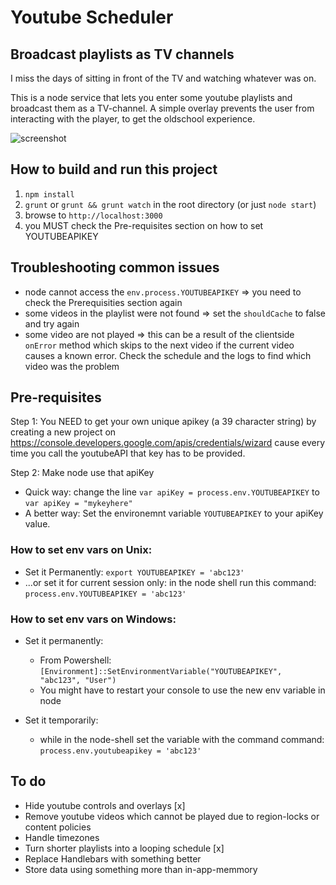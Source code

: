 # Youtube Scheduler
## Broadcast playlists as TV channels
I miss the days of sitting in front of the TV and watching whatever was on.

This is a node service that lets you enter some youtube playlists and broadcast them as a TV-channel. 
A simple overlay prevents the user from interacting with the player, to get the oldschool experience.

![screenshot](http://i.imgur.com/220jd5k.jpg)

## How to build and run this project
1. `npm install`
2. `grunt` or `grunt && grunt watch` in the root directory (or just `node start`)
3. browse to `http://localhost:3000` 
4. you MUST check the Pre-requisites section on how to set YOUTUBEAPIKEY

 
## Troubleshooting common issues
* node cannot access the `env.process.YOUTUBEAPIKEY` => you need to check the Prerequisities section again
* some videos in the playlist were not found => set the `shouldCache` to false and try again
* some video are not played => this can be a result of the clientside `onError` method which skips to the next video if the current video causes a known error. Check the schedule and the logs to find which video was the problem


## Pre-requisites
Step 1: You NEED to get your own unique apikey (a 39 character string) by creating a new project on https://console.developers.google.com/apis/credentials/wizard
cause every time you call the youtubeAPI that key has to be provided.

Step 2: Make node use that apiKey
* Quick way: change the line `var apiKey = process.env.YOUTUBEAPIKEY` to `var apiKey = "mykeyhere"`
* A better way: Set the environemnt variable `YOUTUBEAPIKEY` to your apiKey value.

### How to set env vars on Unix: 
* Set it Permanently: `export YOUTUBEAPIKEY = 'abc123'` 
* ...or set it for current session only: in the node shell run this command: `process.env.YOUTUBEAPIKEY = 'abc123'`

### How to set env vars on Windows:
* Set it permanently:
  * From Powershell:
 `[Environment]::SetEnvironmentVariable("YOUTUBEAPIKEY", "abc123", "User")`
  * You might have to restart your console to use the new env variable in node
  
* Set it temporarily:
  * while in the node-shell set the variable with the command command: `process.env.youtubeapikey = 'abc123'`

## To do
* Hide youtube controls and overlays  [x]
* Remove youtube videos which cannot be played due to region-locks or content policies
* Handle timezones
* Turn shorter playlists into a looping schedule [x]
* Replace Handlebars with something better
* Store data using something more than in-app-memmory
